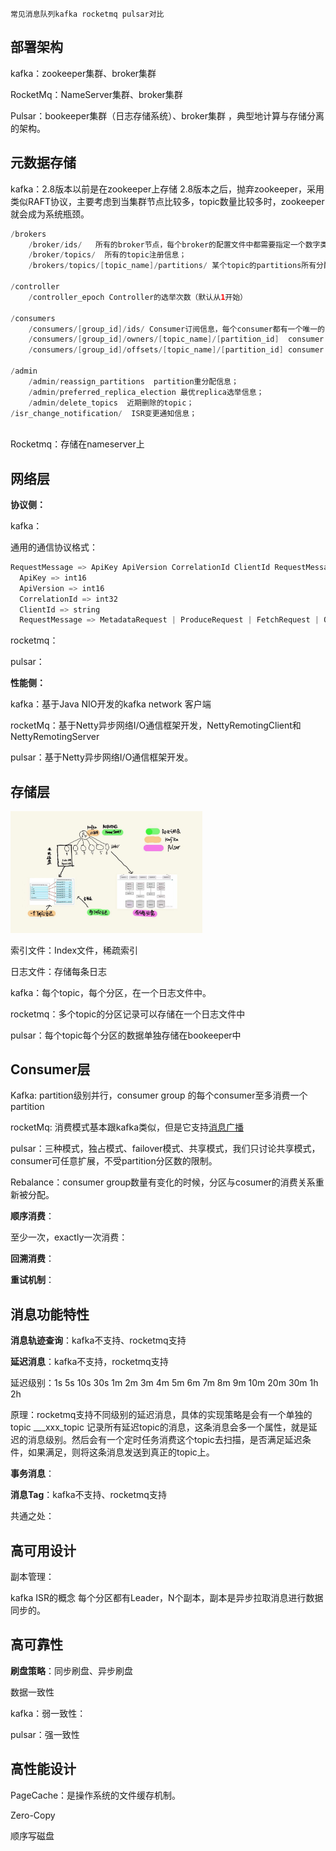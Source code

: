     常见消息队列kafka rocketmq pulsar对比



## 部署架构

kafka：zookeeper集群、broker集群

RocketMq：NameServer集群、broker集群

Pulsar：bookeeper集群（日志存储系统）、broker集群 ，典型地计算与存储分离的架构。

## 元数据存储

kafka：2.8版本以前是在zookeeper上存储 2.8版本之后，抛弃zookeeper，采用类似RAFT协议，主要考虑到当集群节点比较多，topic数量比较多时，zookeeper就会成为系统瓶颈。

```java
/brokers
	/broker/ids/   所有的broker节点，每个broker的配置文件中都需要指定一个数字类型的id
	/broker/topics/  所有的topic注册信息；
	/brokers/topics/[topic_name]/partitions/ 某个topic的partitions所有分配信息；

/controller
	/controller_epoch Controller的选举次数（默认从1开始）

/consumers
	/consumers/[group_id]/ids/ Consumer订阅信息，每个consumer都有一个唯一的ID用来标记消费者信息；
	/consumers/[group_id]/owners/[topic_name]/[partition_id]  consumer group对应的各个topic及partition的消费者线程。
	/consumers/[group_id]/offsets/[topic_name]/[partition_id] consumer group对应的各个topic及partition的消费偏移量。

/admin
	/admin/reassign_partitions  partition重分配信息；
	/admin/preferred_replica_election 最优replica选举信息；
	/admin/delete_topics  近期删除的topic；
/isr_change_notification/  ISR变更通知信息；
                 
```



Rocketmq：存储在nameserver上



## 网络层

**协议侧：**

  kafka：

 通用的通信协议格式：

```scala
RequestMessage => ApiKey ApiVersion CorrelationId ClientId RequestMessage
  ApiKey => int16
  ApiVersion => int16
  CorrelationId => int32
  ClientId => string
  RequestMessage => MetadataRequest | ProduceRequest | FetchRequest | OffsetRequest | OffsetCommitRequest | OffsetFetchReques
```

  rocketmq：

  pulsar：

**性能侧：**

kafka：基于Java NIO开发的kafka network 客户端

rocketMq：基于Netty异步网络I/O通信框架开发，NettyRemotingClient和NettyRemotingServer

pulsar：基于Netty异步网络I/O通信框架开发。



## 存储层

<img src="mq_log_store.jpg" alt="mq_log_store" style="zoom:30%;" />

索引文件：Index文件，稀疏索引

日志文件：存储每条日志

kafka：每个topic，每个分区，在一个日志文件中。

rocketmq：多个topic的分区记录可以存储在一个日志文件中

pulsar：每个topic每个分区的数据单独存储在bookeeper中



## Consumer层

Kafka: partition级别并行，consumer group 的每个consumer至多消费一个partition

rocketMq: 消费模式基本跟kafka类似，但是它支持<u>消息广播</u>

pulsar：三种模式，独占模式、failover模式、共享模式，我们只讨论共享模式，consumer可任意扩展，不受partition分区数的限制。



Rebalance：consumer group数量有变化的时候，分区与cosumer的消费关系重新被分配。

**顺序消费**：

至少一次，exactly一次消费：

**回溯消费**：

**重试机制**：



## 消息功能特性

**消息轨迹查询**：kafka不支持、rocketmq支持

**延迟消息**：kafka不支持，rocketmq支持

  延迟级别：1s 5s 10s 30s 1m 2m 3m 4m 5m 6m 7m 8m 9m 10m 20m 30m 1h 2h

  原理：rocketmq支持不同级别的延迟消息，具体的实现策略是会有一个单独的topic ___xxx_topic 记录所有延迟topic的消息，这条消息会多一个属性，就是延迟的消息级别。然后会有一个定时任务消费这个topic去扫描，是否满足延迟条件，如果满足，则将这条消息发送到真正的topic上。

**事务消息**：

**消息Tag**：kafka不支持、rocketmq支持



共通之处：

## 高可用设计

副本管理：

kafka ISR的概念 每个分区都有Leader，N个副本，副本是异步拉取消息进行数据同步的。



## 高可靠性

**刷盘策略**：同步刷盘、异步刷盘



数据一致性

kafka：弱一致性：

pulsar：强一致性

## 高性能设计

PageCache：是操作系统的文件缓存机制。

Zero-Copy

顺序写磁盘

